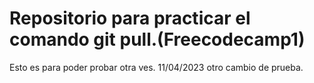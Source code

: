 # Repositorio para practicar el comando git pull.(Freecodecamp1)

Esto es para poder probar otra ves.
11/04/2023 otro cambio de prueba.

